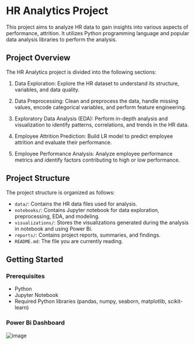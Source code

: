 # HR Analytics Project

This project aims to analyze HR data to gain insights into various aspects of performance, attrition. It utilizes Python programming language and popular data analysis libraries to perform the analysis.

## Project Overview

The HR Analytics project is divided into the following sections:

1. Data Exploration: Explore the HR dataset to understand its structure, variables, and data quality.

2. Data Preprocessing: Clean and preprocess the data, handle missing values, encode categorical variables, and perform feature engineering.

3. Exploratory Data Analysis (EDA): Perform in-depth analysis and visualization to identify patterns, correlations, and trends in the HR data.

4. Employee Attrition Prediction: Build LR model to predict employee attrition and evaluate their performance.

5. Employee Performance Analysis: Analyze employee performance metrics and identify factors contributing to high or low performance.

## Project Structure

The project structure is organized as follows:

- `data/`: Contains the HR data files used for analysis.
- `notebooks/`: Contains Jupyter notebook for data exploration, preprocessing, EDA, and modeling.
- `visualizations/`: Stores the visualizations generated during the analysis in notebook and using Power Bi.
- `reports/`: Contains project reports, summaries, and findings.
- `README.md`: The file you are currently reading.

## Getting Started

### Prerequisites

- Python 
- Jupyter Notebook 
- Required Python libraries (pandas, numpy, seaborn, matplotlib, scikit-learn)

### Power Bi Dashboard
![image](https://github.com/AmiraQadry/MeriSKILL-Intern/blob/main/Sales%20Data%20Analysis/Sales%20Data%20Analysis%20Power%20Bi.png)
